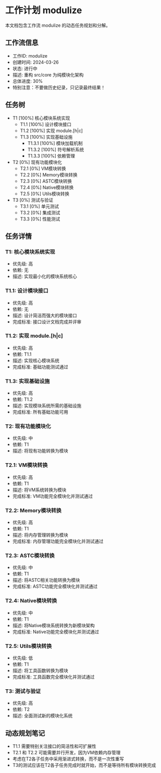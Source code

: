 # 工作计划 modulize

本文档包含工作流 modulize 的动态任务规划和分解。

## 工作流信息
- 工作ID: modulize
- 创建时间: 2024-03-26
- 状态: 进行中
- 描述: 重构 src/core 为纯模块化架构
- 总体进度: 30%
- 特别注意：不要做历史纪录，只记录最终结果！

## 任务树

- T1 [100%] 核心模块系统实现
  - T1.1 [100%] 设计模块接口
  - T1.2 [100%] 实现 module.[h|c]
  - T1.3 [100%] 实现基础设施
    - T1.3.1 [100%] 模块加载机制
    - T1.3.2 [100%] 符号解析系统
    - T1.3.3 [100%] 依赖管理
- T2 [0%] 现有功能模块化
  - T2.1 [0%] VM模块转换
  - T2.2 [0%] Memory模块转换
  - T2.3 [0%] ASTC模块转换
  - T2.4 [0%] Native模块转换
  - T2.5 [0%] Utils模块转换
- T3 [0%] 测试与验证
  - T3.1 [0%] 单元测试
  - T3.2 [0%] 集成测试
  - T3.3 [0%] 性能测试

## 任务详情

### T1: 核心模块系统实现
- 优先级: 高
- 依赖: 无
- 描述: 实现最小化的模块系统核心

### T1.1: 设计模块接口
- 优先级: 高
- 依赖: 无
- 描述: 设计简洁而强大的模块接口
- 完成标准: 接口设计文档完成并评审

### T1.2: 实现 module.[h|c]
- 优先级: 高
- 依赖: T1.1
- 描述: 实现核心模块系统
- 完成标准: 基础功能测试通过

### T1.3: 实现基础设施
- 优先级: 高
- 依赖: T1.2
- 描述: 实现模块系统所需的基础设施
- 完成标准: 所有基础功能可用

### T2: 现有功能模块化
- 优先级: 中
- 依赖: T1
- 描述: 将现有功能转换为模块

### T2.1: VM模块转换
- 优先级: 高
- 依赖: T1
- 描述: 将VM系统转换为模块
- 完成标准: VM功能完全模块化并测试通过

### T2.2: Memory模块转换
- 优先级: 高
- 依赖: T1
- 描述: 将内存管理转换为模块
- 完成标准: 内存管理功能完全模块化并测试通过

### T2.3: ASTC模块转换
- 优先级: 中
- 依赖: T1
- 描述: 将ASTC相关功能转换为模块
- 完成标准: ASTC功能完全模块化并测试通过

### T2.4: Native模块转换
- 优先级: 中
- 依赖: T1
- 描述: 将Native模块系统转换为新模块架构
- 完成标准: Native功能完全模块化并测试通过

### T2.5: Utils模块转换
- 优先级: 低
- 依赖: T1
- 描述: 将工具函数转换为模块
- 完成标准: 工具函数完全模块化并测试通过

### T3: 测试与验证
- 优先级: 高
- 依赖: T2
- 描述: 全面测试新的模块化系统

## 动态规划笔记

- T1.1 需要特别关注接口的简洁性和可扩展性
- T2.1 和 T2.2 可能需要并行开发，因为VM依赖内存管理
- 考虑在T2各子任务中采用渐进式转换，而不是一次性重写
- T3的测试应该在T2各子任务完成时就开始，而不是等待所有模块转换完成 